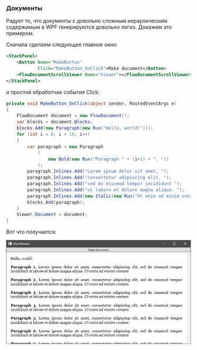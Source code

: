 ﻿### Документы

Радует то, что документы с довольно сложным иерархическим содержимым в WPF генерируются довольно легко. Докажем это примером.

Сначала сделаем следующее главное окно:

```xml
<StackPanel>
    <Button Name="MakeButton"
            Click="MakeButton_OnClick">Make document</Button>
    <FlowDocumentScrollViewer Name="Viewer"></FlowDocumentScrollViewer>
</StackPanel>
```

и простой обработчик события Click:

```csharp
private void MakeButton_OnClick(object sender, RoutedEventArgs e)
{
    FlowDocument document = new FlowDocument();
    var blocks = document.Blocks;
    blocks.Add(new Paragraph(new Run("Hello, world!")));
    for (int i = 0; i < 10; i++)
    {
        var paragraph = new Paragraph
            (
                new Bold(new Run("Paragraph " + (i+1) + ". "))
            );
        paragraph.Inlines.Add("Lorem ipsum dolor sit amet, ");
        paragraph.Inlines.Add("consectetur adipiscing elit, ");
        paragraph.Inlines.Add("sed do eiusmod tempor incididunt ");
        paragraph.Inlines.Add("ut labore et dolore magna aliqua. ");
        paragraph.Inlines.Add(new Italic(new Run("Ut enim ad minim veniam")));
        blocks.Add(paragraph);
    }
    Viewer.Document = document;
}
```

Вот что получается:

![doc01](img/doc01.png)
